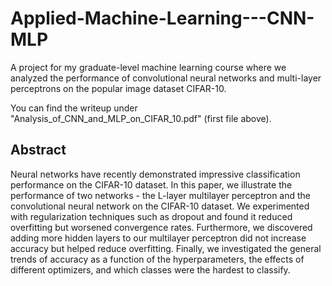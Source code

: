 # Applied-Machine-Learning---CNN-MLP

A project for my graduate-level machine learning course where we analyzed the performance of convolutional neural networks and multi-layer perceptrons on the popular image dataset CIFAR-10.

You can find the writeup under "Analysis_of_CNN_and_MLP_on_CIFAR_10.pdf" (first file above). 

## Abstract

Neural networks have recently demonstrated impressive
classification performance on the CIFAR-10 dataset.
In this paper, we illustrate the performance of two networks - the L-layer multilayer perceptron and the convolutional neural
network on the CIFAR-10 dataset. We experimented with regularization
techniques such as dropout and found it reduced overfitting
but worsened convergence rates. Furthermore, we discovered
adding more hidden layers to our multilayer perceptron did
not increase accuracy but helped reduce overfitting. Finally, we
investigated the general trends of accuracy as a function of the
hyperparameters, the effects of different optimizers, and which
classes were the hardest to classify.
